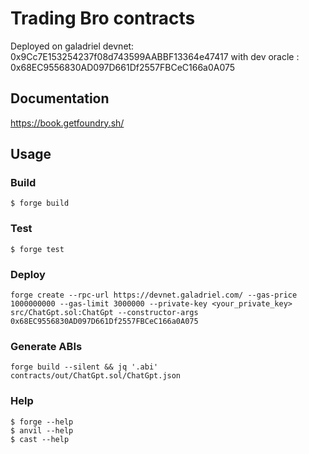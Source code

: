 # Trading Bro contracts

Deployed on galadriel devnet: 0x9Cc7E153254237f08d743599AABBF13364e47417 with dev oracle : 0x68EC9556830AD097D661Df2557FBCeC166a0A075

## Documentation

https://book.getfoundry.sh/

## Usage

### Build

```shell
$ forge build
```

### Test

```shell
$ forge test
```

### Deploy

```shell
forge create --rpc-url https://devnet.galadriel.com/ --gas-price 1000000000 --gas-limit 3000000 --private-key <your_private_key> src/ChatGpt.sol:ChatGpt --constructor-args 0x68EC9556830AD097D661Df2557FBCeC166a0A075
```

### Generate ABIs

```shell
forge build --silent && jq '.abi' contracts/out/ChatGpt.sol/ChatGpt.json
```

### Help

```shell
$ forge --help
$ anvil --help
$ cast --help
```
